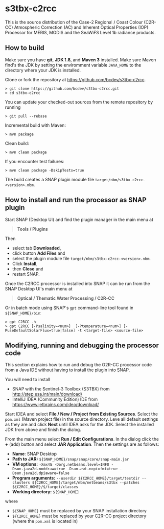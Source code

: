 # s3tbx-c2rcc
This is the source distribution of the Case-2 Regional / Coast Colour (C2R-CC) Atmospheric Correction (AC) and Inherent Optical Properties (IOP) Processor for MERIS, MODIS and the SeaWiFS Level 1b radiance products.

How to build
------------

Make sure you have **git**, **JDK 1.8**, and **Maven 3** installed. Make sure Maven find's the JDK by setting the enviromment variable `JAVA_HOME` to the directory where your JDK is installed. 

Clone or fork the repository at https://github.com/bcdev/s3tbx-c2rcc. 
```
> git clone https://github.com/bcdev/s3tbx-c2rcc.git
> cd s3tbx-c2rcc
```

You can update your checked-out sources from the remote repository by running 
```
> git pull --rebase
```

Incremental build with Maven:
```
> mvn package
```

Clean build:
```
> mvn clean package
```  

If you encounter test failures:
```
> mvn clean package -DskipTests=true
```

The build creates a SNAP plugin module file `target/nbm/s3tbx-c2rcc-<version>.nbm`.

How to install and run the processor as SNAP plugin 
---------------------------------------------------

Start SNAP (Desktop UI) and find the plugin manager in the main menu at 
> **Tools / Plugins**

Then 
* select tab **Downloaded**, 
* click button **Add Files** and 
* select the plugin module file `target/nbm/s3tbx-c2rcc-<version>.nbm`. 
* Click **Install**, 
* then **Close** and 
* restart SNAP.

Once the C2RCC processor is installed into SNAP it can be run from the SNAP Desktop UI's main menu at
> **Optical / Thematic Water Processing / C2R-CC**
  
Or in batch mode using SNAP's `gpt` command-line tool found in `${SNAP_HOME}/bin`:
```
> gpt C2RCC -h
> gpt C2RCC [-Psalinity=<num>]  [-Ptemperature=<num>] [-PuseDefaultSolarFlux=true|false] -t <target-file> <source-file>
```  

Modifying, running and debugging the processor code
---------------------------------------------------

This section explains how to run and debug the O2R-CC processor code from a Java IDE without having to install the plugin into SNAP.

You will need to install
* SNAP with the Sentinel-3 Toolbox (S3TBX) from http://step.esa.int/main/download/
* IntelliJ IDEA (Community Edition) IDE from https://www.jetbrains.com/idea/download/

Start IDEA and select **File / New / Project from Existing Sources**. Select the `pom.xml` (Maven project file) in the source directory. Leve all default settings as they are and click **Next** until IDEA asks for the JDK. Select the installed JDK from above and finish the dialog.

From the main menu select **Run / Edit Configurations**. In the dialog click the **+** (add) button and select **JAR Application**. Then the settings are as follows:

* **Name**: SNAP Desktop
* **Path to JAR:** `${SNAP_HOME}/snap/snap/core/snap-main.jar`
* **VM options:** `-Xmx4G -Dorg.netbeans.level=INFO -Dsun.java2d.noddraw=true -Dsun.awt.nopixfmt=true -Dsun.java2d.dpiaware=false` 
* **Program arguments:** `--userdir ${C2RCC_HOME}/target/testdir --clusters ${C2RCC_HOME}/target/nbm/netbeans/s3tbx --patches ${C2RCC_HOME}/$/target/classes`
* **Working directory:** `${SNAP_HOME}`

where 

* `${SNAP_HOME}` must be replaced by your SNAP installation directory
* `${C2RCC_HOME}` must be replaced by your C2R-CC project directory (where the `pom.xml` is located in)







